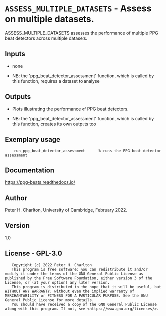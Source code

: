 # `ASSESS_MULTIPLE_DATASETS` - Assess on multiple datasets.
ASSESS_MULTIPLE_DATASETS assesses the performance of multiple
PPG beat detectors across multiple datasets.

##  Inputs
+   none
    
+   NB: the 'ppg_beat_detector_assessment' function, which is called by this function, requires a dataset to analyse
    
##  Outputs
+   Plots illustrating the performance of PPG beat detectors.
    
+   NB: the 'ppg_beat_detector_assessment' function, which is called by this function, creates its own outputs too
    
##  Exemplary usage
        run_ppg_beat_detector_assessment      % runs the PPG beat detector assessment
    
##  Documentation
<https://ppg-beats.readthedocs.io/>

##  Author
Peter H. Charlton, University of Cambridge, February 2022.

##  Version
1.0

##  License - GPL-3.0
       Copyright (c) 2022 Peter H. Charlton
       This program is free software: you can redistribute it and/or modify it under the terms of the GNU General Public License as published by the Free Software Foundation, either version 3 of the License, or (at your option) any later version.
       This program is distributed in the hope that it will be useful, but WITHOUT ANY WARRANTY; without even the implied warranty of MERCHANTABILITY or FITNESS FOR A PARTICULAR PURPOSE. See the GNU General Public License for more details.
       You should have received a copy of the GNU General Public License along with this program. If not, see <https://www.gnu.org/licenses/>.
